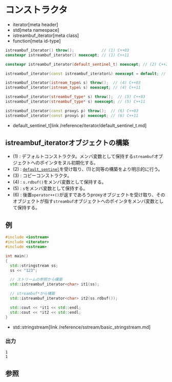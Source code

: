 # コンストラクタ
* iterator[meta header]
* std[meta namespace]
* istreambuf_iterator[meta class]
* function[meta id-type]

```cpp
istreambuf_iterator() throw();            // (1) C++03
constexpr istreambuf_iterator() noexcept; // (1) C++11

constexpr istreambuf_iterator(default_sentinel_t) noexcept; // (2) C++20

istreambuf_iterator(const istreambuf_iterator&) noexcept = default; // (3) C++11

istreambuf_iterator(istream_type& s) throw();  // (4) C++03
istreambuf_iterator(istream_type& s) noexcept; // (4) C++11

istreambuf_iterator(streambuf_type* s) throw();  // (5) C++03
istreambuf_iterator(streambuf_type* s) noexcept; // (5) C++11

istreambuf_iterator(const proxy& p) throw();  // (6) C++03
istreambuf_iterator(const proxy& p) noexcept; // (6) C++11
```
* default_sentinel_t[link /reference/iterator/default_sentinel_t.md]

## istreambuf_iteratorオブジェクトの構築
- (1) : デフォルトコンストラクタ。メンバ変数として保持する`streambuf`オブジェクトへのポインタをヌル初期化する。
- (2) : [`default_sentinel`](/reference/iterator/default_sentinel_t.md)を受け取り、(1)と同等の構築をより明示的に行う。
- (3) : コピーコンストラクタ。
- (4) : `s.rdbuf()`をメンバ変数として保持する。
- (5) : `s`をメンバ変数として保持する。
- (6) : 後置`operator++()`が返すであろうproxyオブジェクトを受け取り、そのオブジェクトが指す`streambuf`オブジェクトへのポインタをメンバ変数として保持する。


## 例
```cpp example
#include <iostream>
#include <iterator>
#include <sstream>

int main()
{
  std::stringstream ss;
  ss << "123";

  // ストリームの参照から構築
  std::istreambuf_iterator<char> it1(ss);

  // streambuf*から構築
  std::istreambuf_iterator<char> it2(ss.rdbuf());

  std::cout << *it1 << std::endl;
  std::cout << *it2 << std::endl;
}
```
* std::stringstream[link /reference/sstream/basic_stringstream.md]

### 出力
```
1
1
```

## 参照


